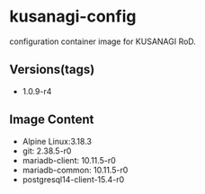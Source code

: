 # kusanagi-config

configuration container image for KUSANAGI RoD.

## Versions(tags)
- 1.0.9-r4

## Image Content
- Alpine Linux:3.18.3
- git: 2.38.5-r0
- mariadb-client: 10.11.5-r0
- mariadb-common: 10.11.5-r0
- postgresql14-client-15.4-r0

